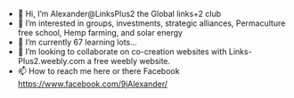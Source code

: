 - 👋 Hi, I’m Alexander@LinksPlus2 the Global links+2 club
- 👀 I’m interested in groups, investments, strategic alliances, Permaculture free school, Hemp farming, and solar energy
- 🌱 I’m currently 67 learning lots...
- 💞️ I’m looking to collaborate on co-creation websites with Links-Plus2.weebly.com a free weebly website.
- 📫 How to reach me here or there Facebook https://www.facebook.com/9jAlexander/

<!---
LinksPlus2/LinksPlus2 is a ✨ special ✨ repository because its `README.md` (this file) appears on your GitHub profile.
You can click the Preview link to take a look at your changes.
--->
